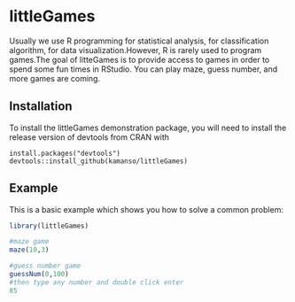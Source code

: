 
<!-- README.md is generated from README.Rmd. Please edit that file -->

# littleGames

<!-- badges: start -->
<!-- badges: end -->

Usually we use R programming for statistical analysis, for
classification algorithm, for data visualization.However, R is rarely used to program games.The goal of litteGames is to provide access to games in order to spend some fun times in RStudio. You can play maze, guess number, and more games are coming.

## Installation

To install the littleGames demonstration package, you will need to install the release version of devtools from CRAN with
```{r}
install.packages("devtools")
devtools::install_github(kamanso/littleGames)
```

## Example
This is a basic example which shows you how to solve a common problem:

``` r
library(littleGames)

#maze game
maze(10,3)

#guess number game
guessNum(0,100)
#then type any number and double click enter
85
```

